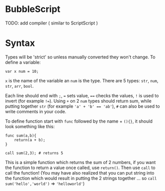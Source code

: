 # BubbleScript

TODO: add compiler ( similar to ScriptScript )

# Syntax

Types will be 'strict' so unless manually converted they won't change.
To define a variable:
```
var x num = 10;
```

`x` is the name of the variable an `num` is the type. There are 5 types: 
`str`, `num`, `str`, `arr`, `bool`.

Each line should end with `;`, `=` sets value, `==` checks the values, `!` is used to invert (for example `!=`).
Using `+` on 2 `num` types should return sum, while putting together `str` (for example `'a' + 'b' == 'ab'`),
`#` can also be used to write comments in your code.

To define function start with `func` followed by the name + `(){}`, it should look something like this:
```
func sum(a,b){
    return(a + b);
}

call sum(2,3); # returns 5
```
This is a simple function which returns the sum of 2 numbers, if you want the function to return a value once called, use `return()`. Then use `call` to call the function! (You may have also realized that you can put string into the function which would result in putting the 2 strings together ... so `call sum('hello','world')` => `'helloworld'`)